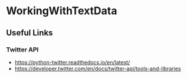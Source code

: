 # WorkingWithTextData

## Useful Links
### Twitter API
- https://python-twitter.readthedocs.io/en/latest/
- https://developer.twitter.com/en/docs/twitter-api/tools-and-libraries